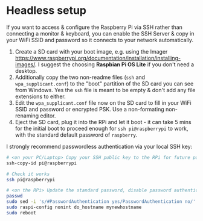 # Headless setup

If you want to access & configure the Raspberry Pi via SSH rather than connecting a monitor & keyboard, you can enable
the SSH Server & copy in your WiFi SSID and password so it connects to your network automatically.

1. Create a SD card with your boot image, e.g. using the Imager https://www.raspberrypi.org/documentation/installation/installing-images/. I suggest the choosing **Raspbian Pi OS Lite** if you don't need a desktop.
1. Additionally copy the two non-readme files (`ssh` and `wpa_supplicant.conf`) to the "boot" partition  of the SD card you can see from Windows.  Yes the `ssh` file is meant to be empty & don't add any file extensions to either.
1. Edit the `wpa_supplicant.conf` file now on the SD card to fill in your WiFi SSID and password or encrypted PSK.  Use a non-formating non-renaming editor.
1. Eject the SD card, plug it into the RPi and let it boot - it can take 5 mins for the initial boot to proceed enough for `ssh pi@raspberrypi` to work, with the standard default password of `raspberry`.

I strongly recommend passwordless authentication via your local SSH key:

```sh
# <on your PC/Laptop> Copy your SSH public key to the RPi for future passwordless authentication
ssh-copy-id pi@raspberrypi

# Check it works
ssh pi@raspberrypi

# <on the RPi> Update the standard password, disable password authentication, and rename the host
passwd
sudo sed -i 's/#PasswordAuthentication yes/PasswordAuthentication no/' /etc/ssh/sshd_config
sudo raspi-config nonint do_hostname mynewhostname
sudo reboot
```

